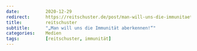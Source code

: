 ```yaml
---
date:          2020-12-29
redirect:      https://reitschuster.de/post/man-will-uns-die-immunitaet-aberkennen/
title:         reitschuster
subtitle:      "„Man will uns die Immunität aberkennen!“"
categories:    Medien
tags:          [reitschuster, immunität]
---
```

